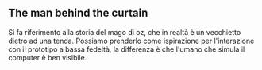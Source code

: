 ## The man behind the curtain
Si fa riferimento alla storia del mago di oz, che in realtà è un vecchietto dietro ad una tenda. Possiamo prenderlo come ispirazione per l'interazione con il prototipo a bassa fedeltà, la differenza è che l'umano che simula il computer è ben visibile.